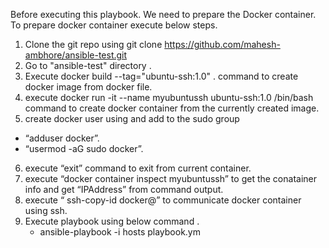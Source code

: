 Before executing this playbook. We need to prepare the Docker container. To prepare docker container execute below steps.

1) Clone the git repo using git clone https://github.com/mahesh-ambhore/ansible-test.git
2) Go to "ansible-test" directory .
3) Execute docker build --tag="ubuntu-ssh:1.0" .  command to create docker image from docker file.
4) execute docker run -it --name myubuntussh ubuntu-ssh:1.0 /bin/bash command to create docker container from the currently created image.
5) create docker user using and add to the sudo group
-  “adduser docker”.
- “usermod -aG sudo docker”.
6)  execute “exit” command to exit from current container.
7) execute “docker container inspect myubuntussh” to get the conatainer info and get “IPAddress” from command output.
8) execute “ ssh-copy-id docker@<IPAddress>” to communicate docker container using ssh.
9) Execute playbook using below command .
     - ansible-playbook -i hosts playbook.ym
